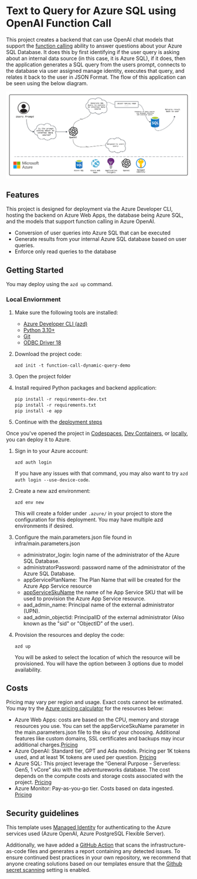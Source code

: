 # Text to Query for Azure SQL using OpenAI Function Call

This project creates a backend that can use OpenAI chat models that support the [function calling](https://platform.openai.com/docs/guides/function-calling) ability to answer questions about your Azure SQL Database.
It does this by first identifying if the user query is asking about an internal data source (in this case, it is Azure SQL), if it does, then the application generates a SQL query from the users prompt, connects to the database via user assigned manage identity, executes that query, and relates it back to the user in JSON Format. The flow of this application can be seen using the below diagram.

![Diagramn of application flow](docs/screenshot_chat.png)

## Features

This project is designed for deployment via the Azure Developer CLI, hosting the backend on Azure Web Apps, the database being Azure SQL, and the models that support function calling in Azure OpenAI.

* Conversion of user queries into Azure SQL that can be executed
* Generate results from your internal Azure SQL database based on user queries.
* Enforce only read queries to the database

## Getting Started

You may deploy using the `azd up` command.


### Local Enviornment

1. Make sure the following tools are installed:

    * [Azure Developer CLI (azd)](https://aka.ms/install-azd)
    * [Python 3.10+](https://www.python.org/downloads/)
    * [Git](https://git-scm.com/downloads)
    * [ODBC Driver 18](https://learn.microsoft.com/en-us/sql/connect/odbc/download-odbc-driver-for-sql-server?view=sql-server-ver16)


2. Download the project code:

    ```shell
    azd init -t function-call-dynamic-query-demo
    ```


3. Open the project folder
4. Install required Python packages and backend application:

    ```shell
    pip install -r requirements-dev.txt
    pip install -r requirements.txt
    pip install -e app
    ```

5. Continue with the [deployment steps](#deployment)

Once you've opened the project in [Codespaces](#github-codespaces), [Dev Containers](#vs-code-dev-containers), or [locally](#local-environment), you can deploy it to Azure.

1. Sign in to your Azure account:

    ```shell
    azd auth login
    ```

    If you have any issues with that command, you may also want to try `azd auth login --use-device-code`.

2. Create a new azd environment:

    ```shell
    azd env new
    ```

    This will create a folder under `.azure/` in your project to store the configuration for this deployment. You may have multiple azd environments if desired.

3. Configure the main.parameters.json file found in infra/main.parameters.json

    * administrator_login: login name of the administrator of the Azure SQL Database.
    * administratorPassword: password name of the administrator of the Azure SQL Database.
    * appServicePlanName: The Plan Name that will be created for the Azure App Service resource
    * [appServiceSkuName](https://learn.microsoft.com/en-us/azure/app-service/overview-hosting-plans) the name of he App Service SKU that will be used to provision the Azure App Service resource.
    * aad_admin_name: Principal name of the external administrator (UPN).
    * aad_admin_objectid: PrincipalID of the external administrator (Also known as the "sid" or "ObjectID" of the user).

4. Provision the resources and deploy the code:

    ```shell
    azd up
    ```

    You will be asked to select the location of which the resource will be provisioned. You will have the option between 3 options due to model availability.

## Costs

Pricing may vary per region and usage. Exact costs cannot be estimated.
You may try the [Azure pricing calculator](https://azure.microsoft.com/pricing/calculator/) for the resources below:

* Azure Web Apps: costs are based on the CPU, memory and storage resources you use. You can set the appServiceSkuName parameter in the main.parameters.json file to the sku of your choosing. Additional features like custom domains, SSL certificates and backups may incur additional charges.[Pricing](https://azure.microsoft.com/en-us/pricing/details/app-service/windows/)
* Azure OpenAI: Standard tier, GPT and Ada models. Pricing per 1K tokens used, and at least 1K tokens are used per question. [Pricing](https://azure.microsoft.com/pricing/details/cognitive-services/openai-service/)
* Azure SQL: This project leverage the “General Purpose - Serverless: Gen5, 1 vCore” sku with the adventureworks database. The cost depends on the compute costs and storage costs associated with the project. [Pricing](https://azure.microsoft.com/en-us/pricing/details/azure-sql-database/single/)
* Azure Monitor: Pay-as-you-go tier. Costs based on data ingested. [Pricing](https://azure.microsoft.com/pricing/details/monitor/)


## Security guidelines

This template uses [Managed Identity](https://learn.microsoft.com/entra/identity/managed-identities-azure-resources/overview) for authenticating to the Azure services used (Azure OpenAI, Azure PostgreSQL Flexible Server).

Additionally, we have added a [GitHub Action](https://github.com/microsoft/security-devops-action) that scans the infrastructure-as-code files and generates a report containing any detected issues. To ensure continued best practices in your own repository, we recommend that anyone creating solutions based on our templates ensure that the [Github secret scanning](https://docs.github.com/code-security/secret-scanning/about-secret-scanning) setting is enabled.
